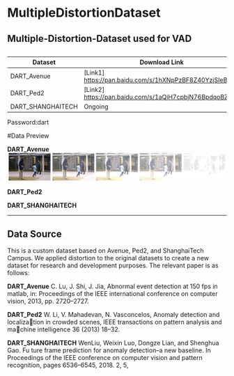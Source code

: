 # MultipleDistortionDataset
Multiple-Distortion-Dataset used for VAD
---
## 
| Dataset           | Download Link                                             |
|-------------------|---------------------------------------------------------- |
| DART_Avenue       | [Link1] https://pan.baidu.com/s/1hXNpPzBF8Z40YzjSIeBRew   |
| DART_Ped2         | [Link2] https://pan.baidu.com/s/1aQiH7cpbjN76BpdqoBZZiA   |
| DART_SHANGHAITECH | Ongoing                                                   |

Password:dart

#Data Preview

**DART_Avenue**
![Description](images/Avenue.png)

**DART_Ped2**


**DART_SHANGHAITECH**

---
## Data Source

This is a custom dataset based on Avenue, Ped2, and ShanghaiTech Campus. We applied distortion to the original datasets to create a new dataset for research and development purposes.
The relevant paper is as follows:

**DART_Avenue**
C. Lu, J. Shi, J. Jia, Abnormal event detection at 150 fps in matlab, in: Proceedings of the IEEE international conference on computer vision, 2013, pp. 2720–2727.

**DART_Ped2**
W. Li, V. Mahadevan, N. Vasconcelos, Anomaly detection and localization in crowded scenes, IEEE transactions on pattern analysis and machine intelligence 36 (2013) 18–32. 

**DART_SHANGHAITECH**
WenLiu, Weixin Luo, Dongze Lian, and Shenghua Gao. Fu ture frame prediction for anomaly detection–a new baseline. In Proceedings of the IEEE conference on computer vision and pattern recognition, pages 6536–6545, 2018. 2, 5, 
